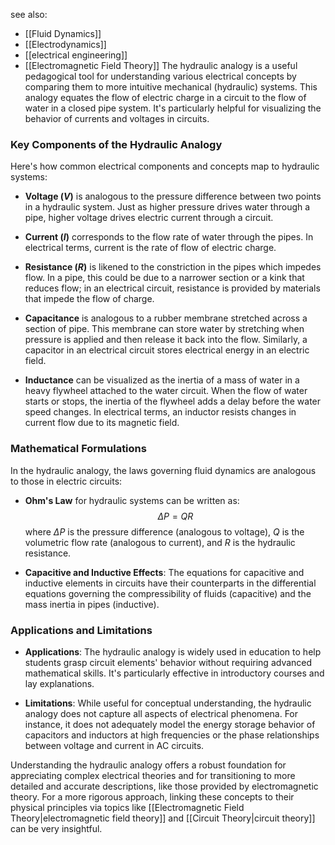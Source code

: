 see also:
- [[Fluid Dynamics]]
- [[Electrodynamics]]
- [[electrical engineering]]
- [[Electromagnetic Field Theory]]
The hydraulic analogy is a useful pedagogical tool for understanding various electrical concepts by comparing them to more intuitive mechanical (hydraulic) systems. This analogy equates the flow of electric charge in a circuit to the flow of water in a closed pipe system. It's particularly helpful for visualizing the behavior of currents and voltages in circuits.

### Key Components of the Hydraulic Analogy

Here's how common electrical components and concepts map to hydraulic systems:

- **Voltage ($V$)** is analogous to the pressure difference between two points in a hydraulic system. Just as higher pressure drives water through a pipe, higher voltage drives electric current through a circuit.

- **Current ($I$)** corresponds to the flow rate of water through the pipes. In electrical terms, current is the rate of flow of electric charge.

- **Resistance ($R$)** is likened to the constriction in the pipes which impedes flow. In a pipe, this could be due to a narrower section or a kink that reduces flow; in an electrical circuit, resistance is provided by materials that impede the flow of charge.

- **Capacitance** is analogous to a rubber membrane stretched across a section of pipe. This membrane can store water by stretching when pressure is applied and then release it back into the flow. Similarly, a capacitor in an electrical circuit stores electrical energy in an electric field.

- **Inductance** can be visualized as the inertia of a mass of water in a heavy flywheel attached to the water circuit. When the flow of water starts or stops, the inertia of the flywheel adds a delay before the water speed changes. In electrical terms, an inductor resists changes in current flow due to its magnetic field.

### Mathematical Formulations

In the hydraulic analogy, the laws governing fluid dynamics are analogous to those in electric circuits:

- **Ohm's Law** for hydraulic systems can be written as:
  $$ \Delta P = QR $$
  where $\Delta P$ is the pressure difference (analogous to voltage), $Q$ is the volumetric flow rate (analogous to current), and $R$ is the hydraulic resistance.

- **Capacitive and Inductive Effects**: The equations for capacitive and inductive elements in circuits have their counterparts in the differential equations governing the compressibility of fluids (capacitive) and the mass inertia in pipes (inductive).

### Applications and Limitations

- **Applications**: The hydraulic analogy is widely used in education to help students grasp circuit elements' behavior without requiring advanced mathematical skills. It's particularly effective in introductory courses and lay explanations.

- **Limitations**: While useful for conceptual understanding, the hydraulic analogy does not capture all aspects of electrical phenomena. For instance, it does not adequately model the energy storage behavior of capacitors and inductors at high frequencies or the phase relationships between voltage and current in AC circuits.

Understanding the hydraulic analogy offers a robust foundation for appreciating complex electrical theories and for transitioning to more detailed and accurate descriptions, like those provided by electromagnetic theory. For a more rigorous approach, linking these concepts to their physical principles via topics like [[Electromagnetic Field Theory|electromagnetic field theory]] and [[Circuit Theory|circuit theory]] can be very insightful.